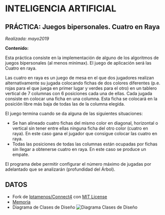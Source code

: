 # **INTELIGENCIA ARTIFICIAL**



## **PRÁCTICA: Juegos bipersonales. Cuatro en Raya**  
_Realizada: mayo2019_


**Contenido:**

Esta práctica consiste en la implementación de alguno de los algoritmos de juegos bipersonales (al menos minimax). El juego de aplicación será las Cuatro en raya.

Las cuatro en raya es un juego de mesa en el que dos jugadores realizan alternativamente su jugada colocando fichas de dos colores diferentes (p.e. rojas para el que juega en primer lugar y verdes para el otro) en un tablero vertical de 7 columnas con 6 posiciones cada una de ellas. Cada jugada consiste en colocar una ficha en una columna. Esta ficha se colocará en la posición libre más baja de todas las de la columna elegida.

El juego termina cuando se da alguna de las siguientes situaciones:

- Se han alineado cuatro fichas del mismo color en diagonal, horizontal o vertical sin tener entre ellas ninguna ficha del otro color (cuatro en raya). En este caso gana el jugador que consigue colocar las cuatro en raya.  
- Todas las posiciones de todas las columnas están ocupadas por fichas sin llegar a obtenerse cuatro en raya. En este caso se produce un empate.

El programa debe permitir configurar el número máximo de jugadas por adelantado que se analizarán (profundidad del Árbol).



## DATOS

- Fork de [Iptamenos/Connect4](https://github.com/Iptamenos/Connect4) con [MIT License](https://github.com/Iptamenos/Connect4/blob/master/LICENSE)    
- [Memoria](./documentacion/memoria.md)
-  Diagrama de Clases de Diseño ![Diagrama Clases de Diseño](./documentacion/diagramas/DiseñoDeClases.png)
